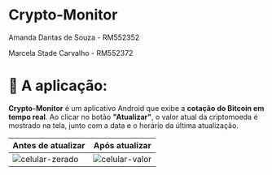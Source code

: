 # Crypto-Monitor

Amanda Dantas de Souza - RM552352

Marcela Stade Carvalho - RM552372

# 📱 A aplicação:
**Crypto-Monitor** é um aplicativo Android que exibe a **cotação do Bitcoin em tempo real**. Ao clicar no botão **"Atualizar"**, o valor atual da criptomoeda é mostrado na tela, junto com a data e o horário da última atualização.

| Antes de atualizar | Após atualizar |
|--------------------|----------------|
| ![celular-zerado](https://github.com/user-attachments/assets/7e81ec49-afdc-496b-bed4-d7491136032a) | ![celular-valor](https://github.com/user-attachments/assets/2f3f573e-bcb5-4a06-9118-c7334afc3aa4) |
